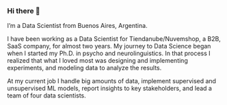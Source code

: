### Hi there 👋

I’m a Data Scientist from Buenos Aires, Argentina.  

I have been working as a Data Scientist for Tiendanube/Nuvemshop, a B2B, SaaS company, for almost two years. My journey to Data Science began when I started my Ph.D. in psycho and neurolinguistics. In that process I realized that what I loved most was designing and implementing experiments, and modeling data to analyze the results.  

At my current job I handle big amounts of data, implement supervised and unsupervised ML models, report insights to key stakeholders, and lead a team of four data scientists.
